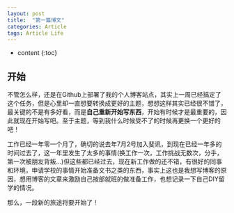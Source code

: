 ```yaml
---
layout: post
title:  "第一篇博文"
categories: Article
tags: Article Life
---
```


* content
{:toc}

## 开始 

不管怎么样，还是在Github上部署了我的个人博客站点，其实上一周已经搞定了这个任务，但是心里却一直想要转换成更好的主题，想想这样其实已经很不错了，最关键的不是有多好看，而是**自己重新开始写东西**，开始有时候才是最重要的，因此就现在开始写吧。至于主题，等到我什么时候受不了的时候再更换一个更好的吧！

工作已经一年零一个月了，确切的说去年7月2号加入斐讯，到现在已经一年多的时间过去了，这一年里发生了太多的事情(换工作一次，工作挑战无数次，分手，第一次被朋友背叛...)但这些都已经过去，现在新工作做的还不错，有很好的同事和环境，申请学校的事情开始准备文书之类的东西，事实上这也是我想写博客的原因，想用博客的文章来激励自己按部就班的做准备工作，也想记录一下自己DIY留学的情况。

那么，一段新的旅途将要开始了！
